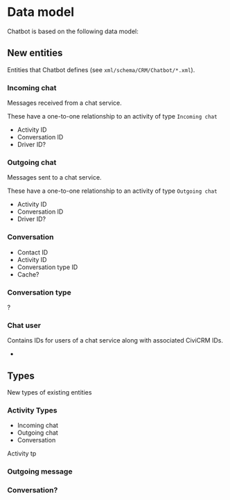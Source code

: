 # Data model

Chatbot is based on the following data model:

## New entities

Entities that Chatbot defines (see `xml/schema/CRM/Chatbot/*.xml`).

### Incoming chat

Messages received from a chat service.

These have a one-to-one relationship to an activity of type `Incoming chat`

* Activity ID
* Conversation ID
* Driver ID?

### Outgoing chat

Messages sent to a chat service.

These have a one-to-one relationship to an activity of type `Outgoing chat`

* Activity ID
* Conversation ID
* Driver ID?

### Conversation

* Contact ID
* Activity ID
* Conversation type ID
* Cache?

### Conversation type

?

### Chat user

Contains IDs for users of a chat service along with associated CiviCRM IDs.

*

## Types

New types of existing entities

### Activity Types

* Incoming chat
* Outgoing chat
* Conversation

Activity tp

### Outgoing message

### Conversation?
